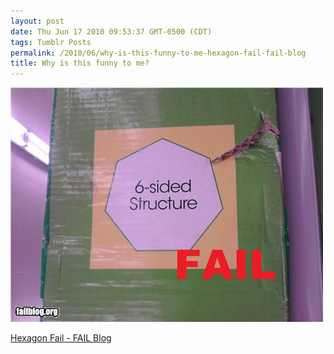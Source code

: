 ```yaml
---
layout: post
date: Thu Jun 17 2010 09:53:37 GMT-0500 (CDT)
tags: Tumblr Posts
permalink: /2010/06/why-is-this-funny-to-me-hexagon-fail-fail-blog
title: Why is this funny to me?
---
```


![](/public/assets/tumblr/tumblr_l45ypeHgz31qa4klho1_500.jpg)

[Hexagon Fail - FAIL Blog](http://failblog.org/2010/06/17/epic-fail-photos-hexagon-fail/?utm_source=feedburner&utm_medium=feed&utm_campaign=Feed%3A+failblog+%28The+FAIL+Blog+-+Fail+Pictures+%26+Videos+at+Failblog.ORG%29&utm_content=Google+Reader)
